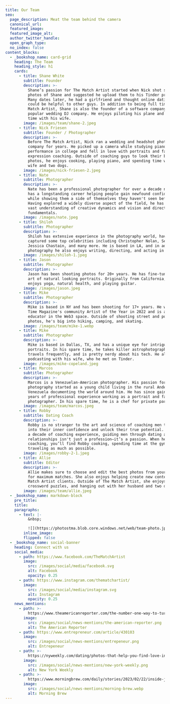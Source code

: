 ```yaml
---
title: Our Team
seo:
  page_description: Meat the team behind the camera
  canonical_url:
  featured_image:
  featured_image_alt:
  author_twitter_handle:
  open_graph_type:
  no_index: false
content_blocks:
  - _bookshop_name: card-grid
    heading: The Team
    heading_style: h1
    cards:
      - title: Shane White
        subtitle: Founder
        description: >-
          Shane’s passion for The Match Artist started when Nick shot some
          photos of Shane and suggested he upload them to his Tinder profile.
          Many dates later, he had a girlfriend and thought online dating photos
          could be helpful to other guys. In addition to being full time at The
          Match Artist, Shane is also the founder of a software company and a
          popular wedding DJ company. He enjoys piloting his plane and spending
          time with his wife.
        image: /images/team/shane-2.jpeg
      - title: Nick Friesen
        subtitle: Founder / Photographer
        description: >-
          Before The Match Artist, Nick ran a wedding and headshot photography
          company for years. He picked up a camera while studying piano
          performance in college and fell in love with portraits and facial
          expression coaching. Outside of coaching guys to look their best in
          photos, he enjoys cooking, playing piano, and spending time with his
          wife and two dogs. 
        image: /images/nick-friesen-2.jpeg
      - title: Nate
        subtitle: Photographer
        description: >-
          Nate has been a professional photographer for over a decade now. He
          has a longstanding career helping people gain newfound confidence
          while showing them a side of themselves they haven't seen before.
          Having explored a widely diverse aspect of the field, he has gained a
          vast understanding of creative dynamics and vision and directing
          fundamentals.
        image: /images/nate.jpeg
      - title: Shiloh
        subtitle: Photographer
        description: >-
          Shiloh has extensive experience in the photography world, having
          captured some top celebrities including Christopher Nolan, Seth Rogen,
          Jessica Chastain, and many more. He is based in LA, and in addition to
          photography he also enjoys writing, directing, and acting in films.
        image: /images/shiloh-1.jpeg
      - title: Jason
        subtitle: Photographer
        description: >-
          Jason has been shooting photos for 20+ years. He has fine-tuned the
          art of natural looking portraits. Originally from California, he
          enjoys yoga, natural health, and playing guitar.
        image: /images/jason.jpeg
      - title: Mike
        subtitle: Photographer
        description: >-
          Mike is based in NY and has been shooting for 17+ years. He was named
          Time Magazine's community Artist of the Year in 2022 and is an art
          educator in the Web3 space. Outside of shooting street and portrait
          photos, he's big into hiking, camping, and skating. 
        image: /images/team/mike-1.webp
      - title: Mike
        subtitle: Photographer
        description: >-
          Mike is based in Dallas, TX, and has a unique eye for intriguing
          portraits. In his spare time, he takes killer astrophotography photos,
          travels frequently, and is pretty nerdy about his tech. He also enjoys
          podcasting with his wife, who he met on Tinder.
        image: /images/mike-copeland.jpeg
      - title: Marcos
        subtitle: Photographer
        description: >-
          Marcos is a Venezuelan-American photographer. His passion for
          photography started as a young child living in the rural Andes of
          Venezuela documenting the world around him. He has since gained 10+
          years of professional experience working as a portrait and fashion
          photographer. In his spare time, he is a chef for private parties. 
        image: /images/team/marcos.jpeg
      - title: Robby
        subtitle: Dating Coach
        description: >-
          Robby is no stranger to the art and science of coaching men to tap
          into their inner confidence and unlock their true potential. With over
          a decade of coaching experience, guiding men through dating and
          relationships isn't just a profession—it’s a passion. When he’s not
          coaching, you’ll find Robby cooking, spending time at the gym, and
          traveling as much as possible.
        image: /images/robby-2-1.jpeg
      - title: Allie
        subtitle: Editor
        description: >-
          Allie makes sure to choose and edit the best photos from your shoot
          for maximum matches. She also enjoys helping create new content for
          Match Artist clients. Outside of The Match Artist, she enjoys improv,
          crossword puzzles, and hanging out with her husband and two dogs.
        image: /images/team/allie.jpeg
  - _bookshop_name: markdown-block
    pre_title:
    title:
    paragraphs:
      - text: |-
          &nbsp;

          ![](https://photostma.blob.core.windows.net/web/team-photo.jpg)
        inline_image:
        flipped: false
  - _bookshop_name: social-banner
    heading: Connect with us
    social_media:
      - path: https://www.facebook.com/TheMatchArtist
        image:
          src: /images/social/media/facebook.svg
          alt: Facebook
          opacity: 0.25
      - path: https://www.instagram.com/thematchartist/
        image:
          src: /images/social/media/instagram.svg
          alt: Instagram
          opacity: 0.25
    news_mentions:
      - path: >-
          https://www.theamericanreporter.com/the-number-one-way-to-turn-your-online-dating-profile-around-the-match-artist/
        image:
          src: /images/social/news-mentions/the-american-reporter.png
          alt: The American Reporter
      - path: https://www.entrepreneur.com/article/430103
        image:
          src: /images/social/news-mentions/entrepeneur.png
          alt: Entrepeneur
      - path: >-
          https://nyweekly.com/dating/photos-that-help-you-find-love-introducing-the-match-artist/
        image:
          src: /images/social/news-mentions/new-york-weekly.png
          alt: New York Weekly
      - path: >-
          https://www.morningbrew.com/daily/stories/2023/02/22/inside-jobs-dating-app-photographer-nick-friesen
        image:
          src: /images/social/news-mentions/morning-brew.webp
          alt: Morning Brew
---
```

